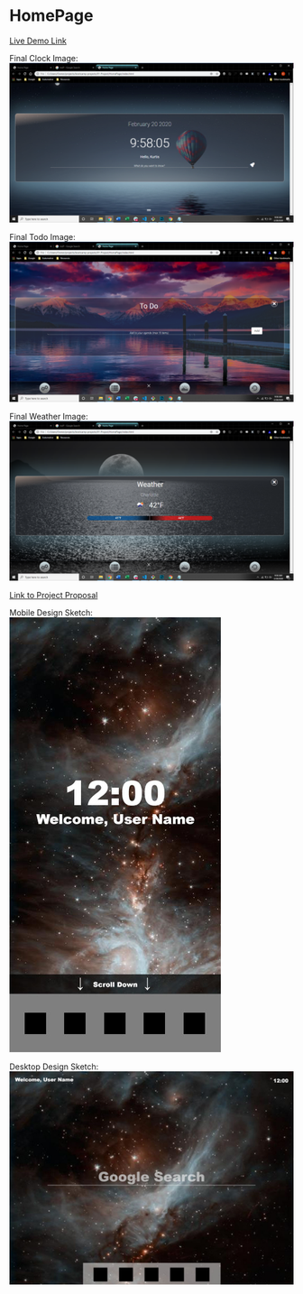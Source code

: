 # HomePage

[Live Demo Link](https://jethan16.github.io/HomePage/)

Final Clock Image:
![Screenshot of Final Image](./assets/images/sketches/clock-screenshot.png)

Final Todo Image:
![Screenshot of Final Image](./assets/images/sketches/todo-screenshot.png)

Final Weather Image:
![Screenshot of Final Image](./assets/images/sketches/weather-screenshot.png)


[Link to Project Proposal](https://docs.google.com/document/d/1eUlVbwn00N0Hz7KFeAcO-brKU4Sb-6ueqrEJiC-mO3c/edit?usp=sharing)

Mobile Design Sketch:
![Mobile Sketch](./assets/images/sketches/mobile-sketch.jpg)

Desktop Design Sketch:
![Desktop Sketch](./assets/images/sketches/desktop-sketch.jpg)


